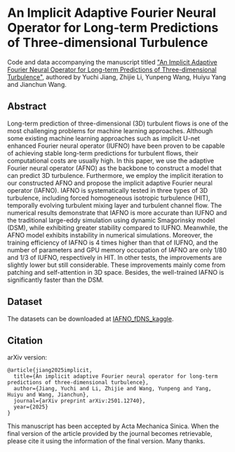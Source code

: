 # An Implicit Adaptive Fourier Neural Operator for Long-term Predictions of Three-dimensional Turbulence

Code and data accompanying the manuscript titled ["An Implicit Adaptive Fourier Neural Operator for Long-term Predictions of Three-dimensional Turbulence"](https://arxiv.org/abs/2501.12740), authored by Yuchi Jiang, Zhijie Li, Yunpeng Wang, Huiyu Yang and Jianchun Wang.

## Abstract

Long-term prediction of three-dimensional (3D) turbulent flows is one of the most challenging problems for machine learning approaches. Although some existing machine learning approaches such as implicit U-net enhanced Fourier neural operator (IUFNO) have been proven to be capable of achieving stable long-term predictions for turbulent flows, their computational costs are usually high. In this paper, we use the adaptive Fourier neural operator (AFNO) as the backbone to construct a model that can predict 3D turbulence. Furthermore, we employ the implicit iteration to our constructed AFNO and propose the implicit adaptive Fourier neural operator (IAFNO). IAFNO is systematically tested in three types of 3D turbulence, including forced homogeneous isotropic turbulence (HIT), temporally evolving turbulent mixing layer and turbulent channel flow. The numerical results demonstrate that IAFNO is more accurate than IUFNO and the traditional large-eddy simulation using dynamic Smagorinsky model (DSM), while exhibiting greater stability compared to IUFNO. Meanwhile, the AFNO model exhibits instability in numerical simulations. Moreover, the training efficiency of IAFNO is 4 times higher than that of IUFNO, and the number of parameters and GPU memory occupation of IAFNO are only 1/80 and 1/3 of IUFNO, respectively in HIT. In other tests, the improvements are slightly lower but still considerable. These improvements mainly come from patching and self-attention in 3D space. Besides, the well-trained IAFNO is significantly faster than the DSM.

## Dataset

The datasets can be downloaded at [IAFNO_fDNS_kaggle](https://www.kaggle.com/datasets/yuchirichardjiang/coarsened-fdns-data-iafno).

## Citation

arXiv version:
```
@article{jiang2025implicit,
  title={An implicit adaptive Fourier neural operator for long-term predictions of three-dimensional turbulence},
  author={Jiang, Yuchi and Li, Zhijie and Wang, Yunpeng and Yang, Huiyu and Wang, Jianchun},
  journal={arXiv preprint arXiv:2501.12740},
  year={2025}
}
```

This manuscript has been accepted by Acta Mechanica Sinica. When the final version of the article provided by the journal becomes retrievable, please cite it using the information of the final version. Many thanks.

